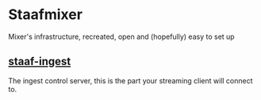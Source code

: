 # Staafmixer

Mixer's infrastructure, recreated, open and (hopefully) easy to set up


## [staaf-ingest](staaf-ingest)

The ingest control server, this is the part your streaming client will connect to.